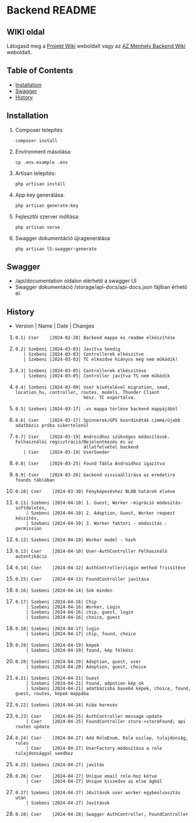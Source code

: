 # Backend README

## WIKI oldal

Látogasd meg a [Projekt Wiki](https://github.com/HaRiZi2023/AZ_Menhely/wiki) weboldalt
vagy az [AZ Menhely Backend Wiki](https://github.com/HaRiZi2023/AZ_Menhely/wiki/Backend) weboldalt.

## Table of Contents

- [Installation](#installation)
- [Swagger](#swagger)
- [History](#history)

## Installation

1. Composer telepítés
   
   `composer install`
   
2. Environment másolása:
   
   `cp .env.example .env`

3. Artisan telepítés:

   `php artisan install`

4. App key generálása:

   `php artisan generate:key`

5. Fejlesztői szerver indítása:

   `php artisan serve`

6. Swagger dokumentáció újragenerálása

   `php artisan l5-swagger:generate`

## Swagger

- /api/documentation oldalon elérhető a swagger UI
- Swagger dokumentáció /storage/api-docs/api-docs.json fájlban érhető el.

## History 

- Version | Name    | Date     | Changes
1.     0.1| Cser    |2024-02-20| Backend mappa és readme elkészítése
2.     0.2| Szebeni |2024-03-03| Javítva Seedig
          | Szebeni |2024-03-03| Controllerek elkészítve
          | Szebeni |2024-03-03| TC elkezdve hiányos még nem működik!
3.     0.3| Szebeni |2024-03-05| Controllerek elkészítése 
          | Szebeni |2024-03-05| Controller javítva TS nem működik 
4.     0.4| Szebeni |2024-03-09| User kivételével migration, seed, location_hu, controller, routes, models, Thunder Client 
                                 kész. TC exportálva.
5.     0.5| Szebeni |2024-03-17| .vs mappa törlése backend mappájából
6.     0.6| Cser    |2024-03-17| Spinnerek/GPS koordináták cimmé/újabb adatbázis próba sikertelenül
7.     0.7| Cser    |2024-03-19| Androidhoz szükséges módosítások. Felhasználói regisztráció/Bejelentkezés és az 
                                 állatfelvétel backend
          | Cser    |2024-03-19| UserSeeder
8.     0.8| Cser    |2024-03-25| Found Tábla Androidhoz igazítva  
9.     0.9| Cser    |2024-03-26| backend visszaállírása az eredetire founds táblában 
10.     0.10| Cser    |2024-03-30| Fényképezéshez BLOB határok elvéve
11.     0.11| Szebeni |2024-04-10| 1. Guest, Worker -migráció módosítás- softdeletes, 
            | Szebeni |2024-04-10| 2. Adoption, Guest, Worker request készítés, 
            | Szebeni |2024-04-10| 3. Worker faktori - módosítás -permission
12.     0.12| Szebeni |2024-04-10| Worker model - hash
13.     0.13| Cser    |2024-04-10| User-AuthController Felhasználó autentikáció
14.     0.14| Cser    |2024-04-12| AuthController/Login method frissítése
15.     0.15| Cser    |2024-04-13| FoundController javítása
16.     0.16| Szebeni |2024-04-14| Sok minden
17.     0.17| Szebeni |2024-04-16| Chip
            | Szebeni |2024-04-16| Worker, Login
            | Szebeni |2024-04-16| chip, guest, login
            | Szebeni |2024-04-16| choice, guest
18.     0.18| Szebeni |2024-04-17| login
            | Szebeni |2024-04-17| chip, found, choice
19.     0.19| Szebeni |2024-04-19| képek
            | Szebeni |2024-04-19| found, kép félkész
20.     0.20| Szebeni |2024-04-20| Adoption, guest, user
            | Szebeni |2024-04-20| Adoption, guest, choice
21.     0.21| Szebeni |2024-04-21| Guest
            | Szebeni |2024-04-21| Found, adpotion kép ok
            | Szebeni |2024-04-21| adatbázisba base64 képek, choice, found, guest, routes, képek mappába
22.     0.22| Szebeni |2024-04-24| hiba keresés
23.     0.23| Cser    |2024-04-25| AuthController message update
            | Cser    |2024-04-25| FoundController store->storeFound; api routes update
24.     0.24| Cser    |2024-04-27| Add RoleEnum, Role oszlop, tulajdonság, rules
            | Cser    |2024-04-27| UserFactory módosítása a role tulajdonsággal seedhez
25.     0.25| Szebeni |2024-04-27| javítás
26.     0.26| Cser    |2024-04-27| Unique email role-hoz kötve
            | Cser    |2024-04-27| Unique kiszedve az else ágból
27.     0.27| Szebeni |2024-04-27| JAvítások user worker egybeolvasztás után
            | Szebeni |2024-04-27| Javítások
28.     0.28| Cser    |2024-04-28| Swagger AuthController, FoundController
